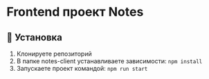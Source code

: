 # Frontend проект Notes

## :pushpin: Установка

1. Клонируете репозиторий
2. В папке notes-client устанавливаете зависимости: `npm install`
3. Запускаете проект командой: `npm run start`
